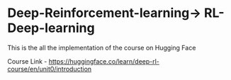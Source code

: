 # Deep-Reinforcement-learning->  RL-Deep-learning
This is the all the implementation of the course on Hugging Face

Course Link - https://huggingface.co/learn/deep-rl-course/en/unit0/introduction
